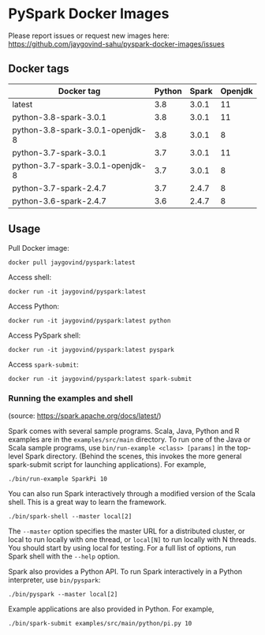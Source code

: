 # PySpark Docker Images

Please report issues or request new images here:<br/>
https://github.com/jaygovind-sahu/pyspark-docker-images/issues

## Docker tags

| Docker tag                       | Python | Spark | Openjdk   |
|----------------------------------|--------|-------|-----------|
| latest                           | 3.8    | 3.0.1 | 11        |
| python-3.8-spark-3.0.1           | 3.8    | 3.0.1 | 11        |
| python-3.8-spark-3.0.1-openjdk-8 | 3.8    | 3.0.1 | 8         |
| python-3.7-spark-3.0.1           | 3.7    | 3.0.1 | 11        |
| python-3.7-spark-3.0.1-openjdk-8 | 3.7    | 3.0.1 | 8         |
| python-3.7-spark-2.4.7           | 3.7    | 2.4.7 | 8         |
| python-3.6-spark-2.4.7           | 3.6    | 2.4.7 | 8         |

## Usage

Pull Docker image:
```shell
docker pull jaygovind/pyspark:latest
```

Access shell:
```shell
docker run -it jaygovind/pyspark:latest
```

Access Python:
```shell
docker run -it jaygovind/pyspark:latest python
```

Access PySpark shell:
```shell
docker run -it jaygovind/pyspark:latest pyspark
```

Access `spark-submit`:
```shell
docker run -it jaygovind/pyspark:latest spark-submit
```

### Running the examples and shell
(source: https://spark.apache.org/docs/latest/)

Spark comes with several sample programs. Scala, Java, Python and R examples are in the 
`examples/src/main` directory. To run one of the Java or Scala sample programs, use 
`bin/run-example <class> [params]` in the top-level Spark directory. (Behind the scenes, 
this invokes the more general spark-submit script for launching applications). For example,

```shell
./bin/run-example SparkPi 10
```
You can also run Spark interactively through a modified version of the Scala shell. This 
is a great way to learn the framework.

```shell
./bin/spark-shell --master local[2]
```
The `--master` option specifies the master URL for a distributed cluster, or local to run locally 
with one thread, or `local[N]` to run locally with N threads. You should start by using local for 
testing. For a full list of options, run Spark shell with the `--help` option.

Spark also provides a Python API. To run Spark interactively in a Python interpreter, use 
`bin/pyspark`:

```shell
./bin/pyspark --master local[2]
```
Example applications are also provided in Python. For example,

```shell
./bin/spark-submit examples/src/main/python/pi.py 10
```

